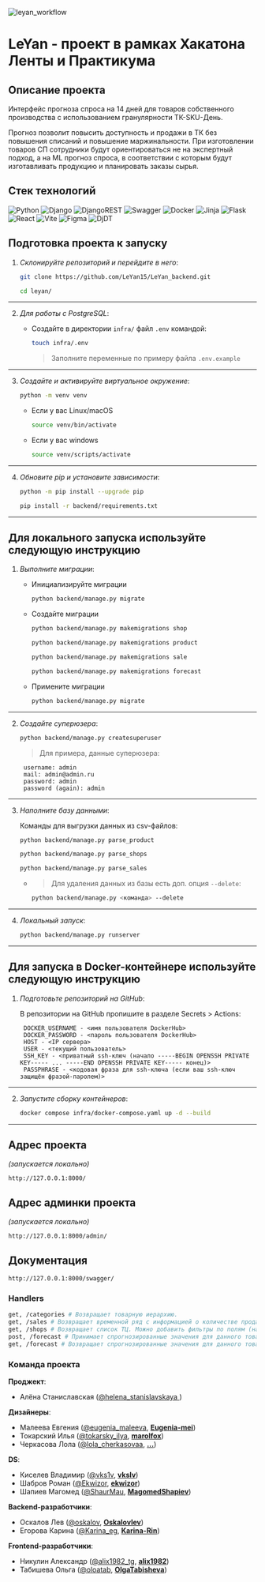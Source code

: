 ![leyan_workflow](https://github.com/LeYan15/LeYan_backend/actions/workflows/leyan_workflow.yml/badge.svg)

# LeYan - проект в рамках Хакатона Ленты и Практикума

## Описание проекта
Интерфейс прогноза спроса на 14 дней для товаров собственного производства с использованием гранулярности ТК-SKU-День.

Прогноз позволит повысить доступность и продажи в ТК без повышения списаний и повышение маржинальности.
При изготовлении товаров СП сотрудники будут ориентироваться не на экспертный подход, а на ML прогноз спроса, в соответствии с которым будут изготавливать продукцию и планировать заказы сырья.

## Стек технологий
![Python](https://img.shields.io/badge/python-3670A0?style=for-the-badge&logo=python&logoColor=ffdd54) ![Django](https://img.shields.io/badge/django-%23092E20.svg?style=for-the-badge&logo=django&logoColor=white) ![DjangoREST](https://img.shields.io/badge/DJANGO-REST-ff1709?style=for-the-badge&logo=django&logoColor=white&color=ff1709&labelColor=gray) ![Swagger](https://img.shields.io/badge/-Swagger-%23Clojure?style=for-the-badge&logo=swagger&logoColor=white) ![Docker](https://img.shields.io/badge/docker-%230db7ed.svg?style=for-the-badge&logo=docker&logoColor=white) 	![Jinja](https://img.shields.io/badge/jinja-white.svg?style=for-the-badge&logo=jinja&logoColor=black) ![Flask](https://img.shields.io/badge/flask-%23000.svg?style=for-the-badge&logo=flask&logoColor=white) ![React](https://img.shields.io/badge/react-%2320232a.svg?style=for-the-badge&logo=react&logoColor=%2361DAFB) ![Vite](https://img.shields.io/badge/vite-%23646CFF.svg?style=for-the-badge&logo=vite&logoColor=white)  ![Figma](https://img.shields.io/badge/figma-%23F24E1E.svg?style=for-the-badge&logo=figma&logoColor=white) ![DjDT](https://img.shields.io/badge/DjDT-4.2.0-gold)


## Подготовка проекта к запуску

1. *Склонируйте репозиторий и перейдите в него*:

    ```sh
    git clone https://github.com/LeYan15/LeYan_backend.git
    ```
    ```sh
    cd leyan/
    ```
---
2. *Для работы с PostgreSQL*:

    * Создайте в директории `infra/` файл `.env` командой:

        ```sh
        touch infra/.env
        ```
        > Заполните переменные по примеру файла `.env.example`
---
3. *Создайте и активируйте виртуальное окружение*:

    ```sh
    python -m venv venv
    ```
    - Если у вас Linux/macOS
        ```sh
        source venv/bin/activate
        ```

    - Если у вас windows
        ```sh
        source venv/scripts/activate
        ```
---
4. *Обновите pip и установите зависимости*:

    ```sh
    python -m pip install --upgrade pip
    ```
    ```sh
    pip install -r backend/requirements.txt
    ```
---

## Для локального запуска используйте следующую инструкцию

1. *Выполните миграции*:

    * Инициализируйте миграции
        ```sh
        python backend/manage.py migrate
        ```

    * Создайте миграции
        ```sh
        python backend/manage.py makemigrations shop
        ```

         ```sh
        python backend/manage.py makemigrations product
         ```

         ```sh
        python backend/manage.py makemigrations sale
         ```

         ```sh
        python backend/manage.py makemigrations forecast
        ```

    * Примените миграции
        ```sh
        python backend/manage.py migrate
        ```
---
2. *Создайте суперюзера*:

    ```sh
    python backend/manage.py createsuperuser
    ```

    > Для примера, данные суперюзера:

        username: admin
        mail: admin@admin.ru
        password: admin
        password (again): admin

---
3. *Наполните базу данными*:

    Команды для выгрузки данных из csv-файлов:

    ```sh
    python backend/manage.py parse_product
    ```
    ```sh
    python backend/manage.py parse_shops
    ```
    ```sh
    python backend/manage.py parse_sales
    ```

    -    > Для удаления данных из базы есть доп. опция `--delete`:

            ```sh
            python backend/manage.py <команда> --delete
            ```
---
4. *Локальный запуск*:

    ```sh
    python backend/manage.py runserver
    ```
---

## Для запуска в Docker-контейнере используйте следующую инструкцию

1. *Подготовьте репозиторий на GitHub*:

    В репозитории на GitHub пропишите в разделе Secrets > Actions:

        DOCKER_USERNAME - <имя пользователя DockerHub>
        DOCKER_PASSWORD - <пароль пользователя DockerHub>
        HOST - <IP сервера>
        USER - <текущий пользователь>
        SSH_KEY - <приватный ssh-ключ (начало -----BEGIN OPENSSH PRIVATE KEY----- ... -----END OPENSSH PRIVATE KEY----- конец)>
        PASSPHRASE - <кодовая фраза для ssh-ключа (если ваш ssh-ключ защищён фразой-паролем)>
---
2. *Запустите сборку контейнеров*:

    ```sh
    docker compose infra/docker-compose.yaml up -d --build
    ```
---

## Адрес проекта

*(запускается локально)*

    http://127.0.0.1:8000/

## Адрес админки проекта

*(запускается локально)*

    http://127.0.0.1:8000/admin/

## Документация

    http://127.0.0.1:8000/swagger/

### Handlers

```sh
get, /categories # Возвращает товарную иерархию.
get, /sales # Возвращает временной ряд с информацией о количестве проданных товаров. Обязательные входные параметры запроса: id товара, id ТЦ.
get, /shops # Возвращает список ТЦ. Можно добавить фильтры по полям (например, тип, локация, др).
post, /forecast # Принимает спрогнозированные значения для данного товара и данного ТЦ, сохраняет в БД. В теле запроса необходимо отправить JSON файл.
get, /forecast # Возвращает спрогнозированные значения для данного товара и данного ТЦ из сохранённых в БД значений.
```

### Команда проекта

**Проджект**:
- Алёна Станиславская ([@helena_stanislavskaya ](https://t.me/@helena_stanislavskaya))

**Дизайнеры**:
- Малеева Евгения ([@eugenia_maleeva](https://t.me/eugenia_maleeva), **[Eugenia-mei](https://github.com/Eugenia-mei)**)
- Токарский Илья ([@tokarsky_ilya](https://t.me/tokarsky_ilya), **[marolfox](https://github.com/marolfox)**)
- Черкасова Лола ([@lola_cherkasovaa](https://t.me/lola_cherkasovaa), **[...](https://github.com/...)**)

**DS**:
- Киселев Владимир ([@vks1v](https://t.me/vks1v), **[vkslv](https://github.com/vkslv)**)
- Шабров Роман ([@Ekwizor](https://t.me/Ekwizor), **[ekwizor](https://github.com/ekwizor)**)
- Шапиев Магомед ([@ShaurMau](https://t.me/ShaurMau), **[MagomedShapiev](https://github.com/MagomedShapiev)**)

**Backend-разработчики**:
- Оскалов Лев ([@oskalov](https://t.me/oskalov), **[Oskalovlev](https://github.com/Oskalovlev)**)
- Егорова Карина ([@Karina_eg](https://t.me/Karina_eg), **[Karina-Rin](https://github.com/Karina-Rin)**)

**Frontend-разработчики**:
- Никулин Александр ([@alix1982_tg](https://t.me/alix1982_tg), **[alix1982](https://github.com/https://github.com/alix1982)**)
- Табишева Ольга ([@oloatab](https://t.me/oloatab), **[OlgaTabisheva](https://github.com/OlgaTabisheva)**)

